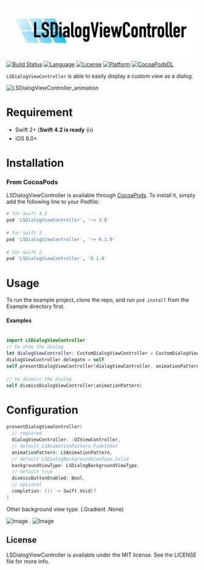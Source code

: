 <div style="text-align: center; width: 100%">
<img src="Documents/LSDialogViewController.png" width: 100% height: 100% alt="LSDialogViewController Logo">
</div>

[![Build Status](https://travis-ci.org/daihase/LSDialogViewController.svg?branch=master)](https://travis-ci.org/daihase/LSDialogViewController)
[![Language](https://img.shields.io/badge/language-Swift%204-orange.svg)]()
[![License](https://img.shields.io/cocoapods/l/LSDialogViewController.svg?style=flat)](http://cocoapods.org/pods/LSDialogViewController)
[![Platform](https://img.shields.io/cocoapods/p/LSDialogViewController.svg?style=flat)](http://cocoapods.org/pods/LSDialogViewController)
[![CocoaPodsDL](https://img.shields.io/badge/Cocoa%20Pods-%E2%9C%93-4BC51D.svg?style=flat)](https://cocoapods.org/pods/LSDialogViewController)


`LSDialogViewController` is able to easily display a custom view as a dialog.

![LSDialogViewController_animation](https://raw.github.com/wiki/daihase/resource_manage/gifs/LSDialogViewController_animation.gif)

# Requirement
- Swift 2+ (**Swift 4.2 is ready** :thumbsup:)
- iOS 8.0+

# Installation

### From CocoaPods

LSDialogViewController is available through [CocoaPods](http://cocoapods.org). To install
it, simply add the following line to your Podfile:

```ruby
# for Swift 4.2
pod 'LSDialogViewController', '~> 3.0'

# for Swift 3
pod 'LSDialogViewController', '~> 0.1.9'

# for Swift 2
pod 'LSDialogViewController', '0.1.0'
```
# Usage
To run the example project, clone the repo, and run `pod install` from the Example directory first.

#### Examples

```swift

import LSDialogViewController
// to show the dialog
let dialogViewController: CustomDialogViewController = CustomDialogViewController(nibName:"CustomDialog", bundle: nil)
dialogViewController.delegate = self
self.presentDialogViewController(dialogViewController, animationPattern: animationPattern, completion: { () -> Void in })

// to dismiss the dialog
self.dismissDialogViewController(animationPattern)
```

# Configuration
```swift
presentDialogViewController(
  // required
  dialogViewController: :UIViewController,
  // default LSAnimationPattern.FadeInOut
  animationPattern: LSAnimationPattern,
  // default LSDialogBackgroundViewType.Solid
  backgroundViewType: LSDialogBackgroundViewType,
  // default true
  dismissButtonEnabled: Bool,
  // optional
  completion: (() -> Swift.Void)?
)
```
Other background view type. (.Gradient .None)

![Image][1]
.
![Image][2]

## License

LSDialogViewController is available under the MIT license. See the LICENSE file for more info.


[1]:
https://raw.github.com/wiki/daihase/resource_manage/gifs/zoominout_gradient.gif
[2]:
https://raw.github.com/wiki/daihase/resource_manage/gifs/slide-bottombottom_none.gif
